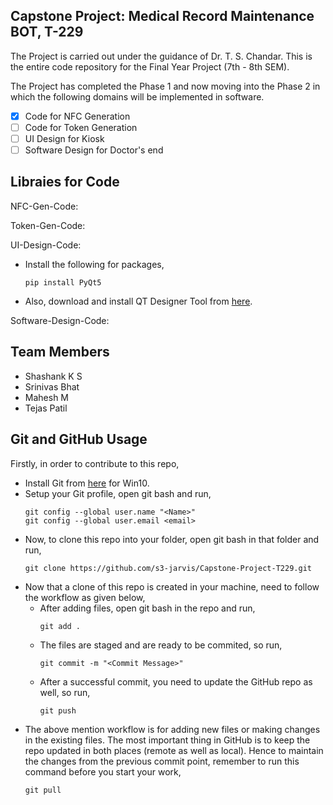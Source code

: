 ## Capstone Project: Medical Record Maintenance BOT, T-229
The Project is carried out under the guidance of Dr. T. S. Chandar. This is the entire code repository for the Final Year Project (7th - 8th SEM).

The Project has completed the Phase 1 and now moving into the Phase 2 in which the following domains will be implemented in software.

- [x] Code for NFC Generation
- [ ] Code for Token Generation
- [ ] UI Design for Kiosk
- [ ] Software Design for Doctor's end

## Libraies for Code
NFC-Gen-Code:
<Insert Documentation Here>

Token-Gen-Code:
<Insert Documentation Here>

UI-Design-Code:
- Install the following for packages,
	```
	pip install PyQt5
	```
- Also, download and install QT Designer Tool from [here](https://www.qt.io/download-open-source?hsCtaTracking=9f6a2170-a938-42df-a8e2-a9f0b1d6cdce%7C6cb0de4f-9bb5-4778-ab02-bfb62735f3e5).

Software-Design-Code:
<Insert Documentation Here>


## Team Members
- Shashank K S
- Srinivas Bhat
- Mahesh M
- Tejas Patil

## Git and GitHub Usage
Firstly, in order to contribute to this repo, 
- Install Git from [here](https://git-scm.com/download/win) for Win10.
- Setup your Git profile, open git bash and run,
	```
	git config --global user.name "<Name>"
	git config --global user.email <email>
	```
- Now, to clone this repo into your folder, open git bash in that folder and run,
	```
	git clone https://github.com/s3-jarvis/Capstone-Project-T229.git
	```
- Now that a clone of this repo is created in your machine, need to follow the workflow as given below,
	- After adding files, open git bash in the repo and run,
		```
		git add .
		```
	- The files are staged and are ready to be commited, so run,
		```
		git commit -m "<Commit Message>"
		```
	- After a successful commit, you need to update the GitHub repo as well, so run,
		```
		git push
		```
- The above mention workflow is for adding new files or making changes in the existing files. The most important thing in GitHub is to keep the repo updated in both places (remote as well as local). Hence to maintain the changes from the previous commit point, remember to run this command before you start your work,
	```
	git pull
	```

